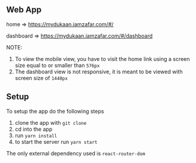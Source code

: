 ## Web App

home => https://mydukaan.iamzafar.com/#/

dashboard => https://mydukaan.iamzafar.com/#/dashboard

NOTE: 
1. To view the mobile view, you have to visit the home link using a screen size equal to or smaller than `576px`
2. The dashboard view is not responsive, it is meant to be viewed with screen size of `1440px`


## Setup

To setup the app do the following steps

1. clone the app with `git clone`
2. cd into the app
3. run `yarn install`
4. to start the server run `yarn start`

The only external dependency used is `react-router-dom`
